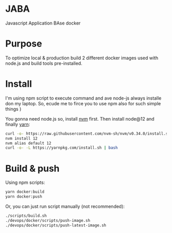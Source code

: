# JABA

Javascript Application BAse docker

# Purpose
To optimize local & production build 2 different docker images used with node.js and build tools pre-installed.

# Install
I'm using npm script to execute command and ave node-js always installe don my laptop. So, ecude me to firce you to use npm also for such simple things )

You gonna need node.js so, install [nvm](https://github.com/nvm-sh/nvm) first. Then install node@12 and finally [yarn](https://yarnpkg.com/lang/en/docs/install/#mac-stable):

```bash
curl -o- https://raw.githubusercontent.com/nvm-sh/nvm/v0.34.0/install.sh | bash
nvm install 12
nvm alias default 12
curl -o- -L https://yarnpkg.com/install.sh | bash
```

# Build & push

Using npm scripts:
```bash
yarn docker:build
yarn docker:push
```

Or, you can just run script manually (not recommended):
```bash
./scripts/build.sh
./devops/docker/scripts/push-image.sh
./devops/docker/scripts/push-latest-image.sh
```
